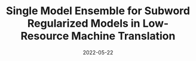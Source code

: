 ---
title: "Single Model Ensemble for Subword Regularized Models in Low-Resource Machine Translation"
authors: Sho Takase, <b>Tatsuya Hiraoka</b>, Naoaki Okazaki
collection: publications
category: conferences
date: 2022-05-22
venue: 'In Findings of the Association for Computational Linguistics: ACL 2022, pages 2536–2541'
paperurl: 'https://aclanthology.org/2022.findings-acl.199/'
en: 
award: 
---